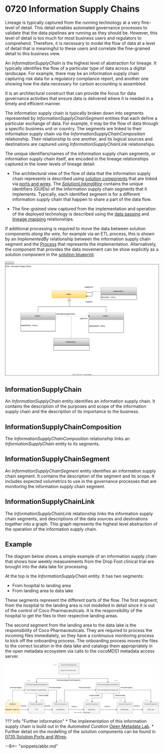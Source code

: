 <!-- SPDX-License-Identifier: CC-BY-4.0 -->
<!-- Copyright Contributors to the ODPi Egeria project 2020. -->


# 0720 Information Supply Chains

Lineage is typically captured from the running technology at a very fine-level of detail.  This detail enables automated governance processes to validate that the data pipelines are running as they should be.  However, this level of detail is too much for most business users and regulators to comprehend.  Therefore, it is necessary to model the flow of data at a level of detail that is meaningful to these users and correlate the fine-grained detail to this business view.

An *InformationSupplyChain* is the highest level of abstraction for lineage.  It typically identifies the flow of a particular type of data across a digital landscape.  For example, there may be an information supply chain capturing risk data for a regulatory compliance report, and another one showing how the data necessary for carbon accounting is assembled.

It is an architectural construct that can provide the focus for data governance activities that ensure data is delivered where it is needed in a timely and efficient manner.

The information supply chain is typically broken down into segments represented by *InformationSupplyChainSegment* entities that each define a particular exchange of data.  For example, it may be the flow of data through a specific business unit or country.  The segments are linked to their information supply chain via the *InformationSupplyChainComposition* relationship.  Their relationship to one another, and its logical sources and destinations are captured using *InformationSupplyChainLink* relationships.

The unique identifiers/names of the information supply chain segments, or information supply chain itself, are encoded in the lineage relationships captured in the lower levels of lineage detail:

* The architectural view of the flow of data that the information supply chain represents is described using [solution components](/types/7/0730-Solution-Components) that are linked via [ports and wires](/types/7/0735-Solution-Ports-and-Wires).  The [*SolutionLinkingWire*](/types/7/0735-Solution-Ports-and-Wires) contains the unique identifiers (GUIDs) of the information supply chain segments that it implements.  Typically, each identified segment is for a different information supply chain that happen to share a part of the data flow.

* The fine-grained view captured from the implementation and operation of the deployed technology is described using the [data passing](/types/7/0750-Data-Passing) and [lineage mapping](/types/7/0770-Lineage-Mapping)  relationships.

If additional processing is required to move the data between solution components *along the wire*, for example via an ETL process, this is shown by an *ImplementedBy* relationship between the information supply chain segment and the [Process](/types/0/0010-Base-Model) that represents the implementation.  Alternatively, the component that provides the data movement can be show explicitly as a solution component in the [solution blueprint](/types/7/0740-Solution-Blueprints).

![UML](0720-Information-Supply-Chains.svg)

## InformationSupplyChain

An *InformationSupplyChain* entity identifies an information supply chain.  It contains the description of the purposes and scope of the information supply chain and the description of its importance to the business.

## InformationSupplyChainComposition

The *InformationSupplyChainComposition* relationship links an *InformationSupplyChain* entity to its segments.

## InformationSupplyChainSegment

An *InformationSupplyChainSegment* entity identifies an information supply chain segment.  It contains the description of the segment and its scope.  It includes expected volumetrics to use in the governance processes that are monitoring the information supply chain segment.

## InformationSupplyChainLink

The *InformationSupplyChainLink* relationship links the information supply chain segments, and descriptions of the data sources and destinations together into a graph.  This graph represents the highest level abstraction of the operation of the information supply chain.

## Example

The diagram below shows a simple example of an information supply chain that shows how weekly measurements from the Drop Foot clinical trial are brought into the data lake for processing.

At the top is the *InformationSupplyChain* entity.  It has two segments:

* From hospital to landing area
* From landing area to data lake

These segments represent the different parts of the flow.  The first segment, from the hospital to the landing area is not modelled in detail since it is out of the control of Coco Pharmaceuticals.  It is the responsibility of the hospital to get the files to their respective landing areas.

The second segment from the landing area to the data lake is the responsibility of Coco Pharmaceuticals.  They are required to process the incoming files immediately, so they have a continuous monitoring process to kick off the onboarding process.  The onboarding process moves the files to the correct location in the data lake and catalogs them appropriately in the open metadata ecosystem via calls to the cocoMDS1 metadata access server.

![Modelled Lineage Flow](area-7-lineage-example-summary.svg)


??? info "Further information"
    * The implementation of this information supply chain is build out in the *Automated Curation* [Open Metadata Lab](/education/open-metadata-labs/overview).
    * Further detail on the modelling of the solution components can be found in [0735 Solution Ports and Wires](/types/7/0735-Solution-Ports-and-Wires).



--8<-- "snippets/abbr.md"